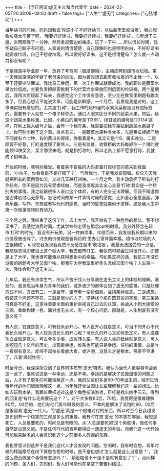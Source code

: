 +++
title = '[浮日闲谈]虚无主义和当代青年'
date = 2024-03-05T20:38:08+08:00
draft = false
tags= ["人生","虚无"] 
categories= ["心弦悸动"]
+++

当年读书的时候，妈妈跟我说‘你这小子不好好读书，以后超市去收垃圾’。我心想收垃圾太辛苦了呀，‘我要好好读书，我要好好读书，我要好好读书’，心里想了三遍，奋而图强了一分钟，然后拿起旁边的橡皮，玩了一下午......所以很长时间，我怀疑自己脑子有问题。人家说的清清楚楚，自己理解的也是明明白白，不好好读书就要收垃圾，自己不想收垃圾，所以要好好读书，这不是很清楚吗？怎么就一点动力都没有呢？  

于是我高中毕业那一年，放弃了考驾照（极度懊悔），主动应聘到超市收垃圾。第一天我就深深的怀疑了老母亲的说法，因为暑假想去超市收垃圾的不止我一个，以至于还要排队面试。我比马云幸运，第一次工作面试就很成功。我的职位是蔬菜水果收垃圾岗，主要负责把顾客挑剩下的烂菜烂水果收回到后面的垃圾桶。两个星期后，我再次质疑起了母亲，我感觉这个工作很有意思，至少比在教室里刷题有趣太多了。但我心想话不能说太早，可能是新鲜感。一个月后，我发现我是对的，这工作确实很有意思的。尤其是‘打称’，我工作的超市里的水果蔬菜都是没有贴标签的，需要有个人站在一个电子秤旁边，通过人眼来区分不同的蔬菜水果，然后，给这个蔬菜水果称重。比如，小黄瓜的编号是‘11365’，绿甘蓝的编号是‘23134’这样，在称上输入编号之后，会有一个标签条，我需要把标签条贴到蔬菜水果袋子上。你可别小瞧了这个事。难点有三，一是蔬菜水果种类太多，光是黄瓜根据产地不同就有六七种，有的黄瓜长得怪，你看着是A，其实它是个B，属实难分。二是顾客不好惹，打的速度慢了要骂人。三是有监督，收银柜的大妈每抓住一个错的就能领10块奖金，奖金哪里来呢，就是扣打称的。所以老员工都不愿意打称，我就成了倒霉蛋。  

开始的时候，我特别难受。看着喜不自胜的大妈拿着打错标签的菜来到我面前，‘小伙子，你看看是不是打错了？’，气煞我也，于是我发奋图强。仅仅几天我就把所有的菜倒背如流，又过几天越打越快。一个月之后，我主动承担了所有的打称任务。倒不是因为我有受虐倾向，而是我发现其实全心全意‘打称’其实是一件特别爽的事情。我之前跟很多人说过这个体验，有的人完全无法理解。但我不知道你是否体验过心无旁骛，忘记时间做某一件事情时候的感觉，比如全心全意画画，弹奏乐器，写作，冥想或者写代码的感觉，当时的感觉就类似于这样。这是我人生中第一次做事情特别有动力。  

三个月之后，我结束了这份工作，去上大学。我开始有了一种危险的想法，我不想读书了，我感觉浪费时间。尤其学校的老师在那念ppt的时候，我分外怀念在超市‘打称’的时光，我没有开玩笑。另一件麻烦事，伴随而来，我发现我长期以来的价值观被击碎了。过去的价值观是爸妈给的‘坐办公室体面幸福，超市收垃圾的人生很糟糕’，可现在我发现我竟然不反感在超市‘收垃圾’。我最无法接受的一点是，我隐隐觉得即使没上这个破大学，我去超市打工，我依然可能会过得很开心。即使是上了大学，我也很可能难以获得想象中的幸福。可如果这样的话，我前三年没日没夜的刷题考大学又图个啥，那我在大学教室里听秃头念经又图个啥？人生第一次，我体会到了虚无主义。  

几年后，我还有点学生气，所以不吝于找人分享我在虚无主义上的体验和理解。渐渐的，我发现当年身为青年的我们，或多或少的都体会到了虚无的感觉。只是处理方式不同，方法有三，一是坚守，坚守老一辈价值观，坚持某种信念。二是遗忘，假装这个问题不存在。三就是很少的人了，坚持找个能自圆其说的答案。第三条路可真是不好走，这意味着要全面的重新审视自己过去的认知，挑战从小到大接受的三观，重新构建一套。面对虚无主义，有一个核心问题，那就是，人生到底有没有意义呀？  

有人说，钱就是意义，可有钱未必开心。有人说开心就是意义，可当下的开心不代表长久地开心。有人较真说长久的开心呢？可长久的开心又如何去定义。有人说建功立业就是意义，可古今多少事，成败转头空。有人说人类的延续就是意义，可人类短短几十亿年的历史，出现是幸运，维系也可能只是幸运。任何的事情，总是咋一看很有意义，却经不起拉长看放大看。或许吧，没意义才是根本。佛家不早讲了，凡事‘缘起性空’。  

时至今日，我深深感受到了世界的本质有'虚无'特质。我认为当代人更容易体会到这一点了，很难说这是一种幸运，还是不幸。幸运的是解决了饥饿温饱的问题之后，人才有了更多的可能理解这一点。我的父辈们多是60-70年出生的，经历过饥饿年代的他们很难理解这一点。当年我还曾试图让长辈理解我们这一辈的想法。比如去玩剧本杀，我跟长辈描述过这是个角色扮演游戏，目标是找出凶手云云。得到的回复是‘有什么毛病要玩这个？’。对于大多数60后，70后，我觉得是很难理解90后，00后的，他们有他们青年时候的意义。不幸的是解决了温饱的90，00后是很容易'虚无'一代人。而'虚无'真是一个很难对付的东西，所以时至今日我越发意识到有一个稳定的三观是多么的重要。我有时在想'虚无'的本质在哪里，我想是死亡，人总是要死的，时间总是有限的。从‘人总是要死的’这个角度讲，做任何事自然是没意义的。不是任何时代的青年都得受一遭虚无的考验。而我们这一代开始可能越来越多的人会意识到这个之前很多人忽视的东西。  

我也曾意识到这并不是我们这代人才会发现的问题。空闲时，我有时会想，青年时候的释迦摩尼在树下冥思苦想的时候，是不是也想过‘怎么就是这么没意思？’，‘我这么费劲做这个事情有意思吗？’，‘躺着啥也不干是不是就有意思了？’ 。而同样的问题，圣人们，先知们，哲人们可能也在星空下苦苦纠结过。
